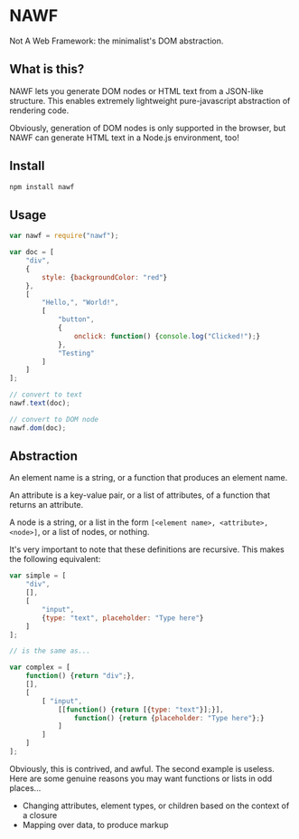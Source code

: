 # NAWF

Not A Web Framework: the minimalist's DOM abstraction.

## What is this?

NAWF lets you generate DOM nodes or HTML text from a JSON-like structure. This
enables extremely lightweight pure-javascript abstraction of rendering code.

Obviously, generation of DOM nodes is only supported in the browser, but NAWF
can generate HTML text in a Node.js environment, too!

## Install

```bash
npm install nawf
```

## Usage

```javascript
var nawf = require("nawf");

var doc = [
	"div",
	{
		style: {backgroundColor: "red"}
	},
	[
		"Hello,", "World!", 
		[
			"button",
			{
				onclick: function() {console.log("Clicked!");}
			},
			"Testing"
		]
	]
];

// convert to text
nawf.text(doc);

// convert to DOM node
nawf.dom(doc);
```

## Abstraction

An element name is a string, or a function that produces an element name.

An attribute is a key-value pair, or a list of attributes, of a function that
returns an attribute.

A node is a string, or a list in the form
`[<element name>, <attribute>, <node>]`, or a list of nodes, or nothing.

It's very important to note that these definitions are recursive. This makes
the following equivalent:

```javascript
var simple = [
	"div",
	[],
	[
		"input",
		{type: "text", placeholder: "Type here"}
	]
];

// is the same as...

var complex = [
	function() {return "div";},
	[],
	[
		[ "input",
			[[function() {return [{type: "text"}];}],
				function() {return {placeholder: "Type here"};}
			]
		]
	]
];
```

Obviously, this is contrived, and awful. The second example is useless.  Here
are some genuine reasons you may want functions or lists in odd places...

* Changing attributes, element types, or children based on the context of a
  closure
* Mapping over data, to produce markup
